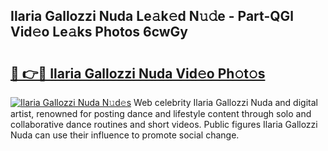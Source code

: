 ## Ilaria Gallozzi Nuda Le𝚊k𝚎d N𝚞𝚍e - Part-QGl Vid𝚎o Le𝚊ks Photos 6cwGy

# <h2><a href="http://fbftee.evod.top/?m=Ilaria+Gallozzi+Nuda">🔗 👉🔴 Ilaria Gallozzi Nuda Vid𝚎o Ph𝚘t𝚘s</a></h2>

[![Ilaria Gallozzi Nuda N𝚞d𝚎s](https://i.imgur.com/8V9OHl7.gif)](http://fbftee.evod.top/?m=Ilaria+Gallozzi+Nuda)
Web celebrity Ilaria Gallozzi Nuda and digital artist, renowned for posting dance and lifestyle content through solo and collaborative dance routines and short videos. Public figures Ilaria Gallozzi Nuda can use their influence to promote social change. 
